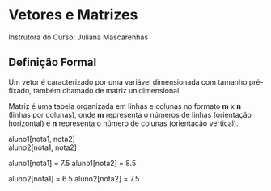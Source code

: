 # Vetores e Matrizes

Instrutora do Curso: Juliana Mascarenhas

## Definição Formal

Um vetor é caracterizado por uma variável dimensionada com tamanho pré-fixado, também chamado de matriz unidimensional.

Matriz é uma tabela organizada em linhas e colunas no formato **m** x **n** (linhas por colunas), onde **m** representa o números de linhas (orientação horizontal) e **n** representa o número de colunas (orientação vertical).

aluno1[nota1, nota2]  
aluno2[nota1, nota2]  

aluno1[nota1] = 7.5
aluno1[nota2] = 8.5

aluno2[nota1] = 6.5
aluno2[nota2] = 7.5

